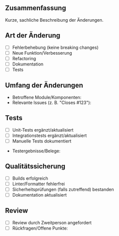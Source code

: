 ﻿## Zusammenfassung
Kurze, sachliche Beschreibung der Änderungen.

## Art der Änderung
- [ ] Fehlerbehebung (keine breaking changes)
- [ ] Neue Funktion/Verbesserung
- [ ] Refactoring
- [ ] Dokumentation
- [ ] Tests

## Umfang der Änderungen
- Betroffene Module/Komponenten:
- Relevante Issues (z. B. "Closes #123"):

## Tests
- [ ] Unit-Tests ergänzt/aktualisiert
- [ ] Integrationstests ergänzt/aktualisiert
- [ ] Manuelle Tests dokumentiert
- Testergebnisse/Belege:

## Qualitätssicherung
- [ ] Builds erfolgreich
- [ ] Linter/Formatter fehlerfrei
- [ ] Sicherheitsprüfungen (falls zutreffend) bestanden
- [ ] Dokumentation aktualisiert

## Review
- [ ] Review durch Zweitperson angefordert
- [ ] Rückfragen/Offene Punkte:
